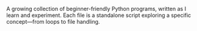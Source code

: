 A growing collection of beginner-friendly Python programs, written as I learn and experiment. Each file is a standalone script exploring a specific concept—from loops to file handling.